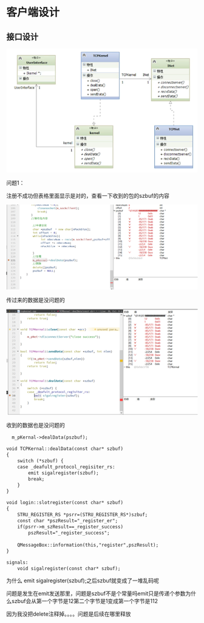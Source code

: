 # 客户端设计

## 接口设计

![客户端接口设计](../../../0811/image-20230808153122733.png)

问题1：

注册不成功但表格里面显示是对的，查看一下收到的包的szbuf的内容

![image-20230808183133427](image-20230808183133427.png)

传过来的数据是没问题的

![image-20230808183256984](image-20230808183256984.png)

收到的数据也是没问题的

```
  m_pKernal->dealData(pszbuf);
```

```
void TCPKernal::dealData(const char* szbuf)
{
    switch (*szbuf) {
    case _deafult_protocol_regisiter_rs:
        emit sigalregister(szbuf);
        break;
    }
}
```

```
void login::slotregister(const char* szbuf)
{
    STRU_REGISTER_RS *psrr=(STRU_REGISTER_RS*)szbuf;
    const char *pszResult="_register_er";
    if(psrr->m_szResult==_register_success)
        pszResult="_register_success";

    QMessageBox::information(this,"register",pszResult);
}
```

```
signals:
    void sigalregister(const char* szbuf);
```

为什么 emit sigalregister(szbuf);之后szbuf就变成了一堆乱码呢

问题是发生在emit发送那里，问题是szbuf不是个常量吗emit只是传递个参数为什么szbuf会从第一个字节是12第二个字节是1变成第一个字节是112

因为我没把delete注释掉。。。。问题是后续在哪里释放